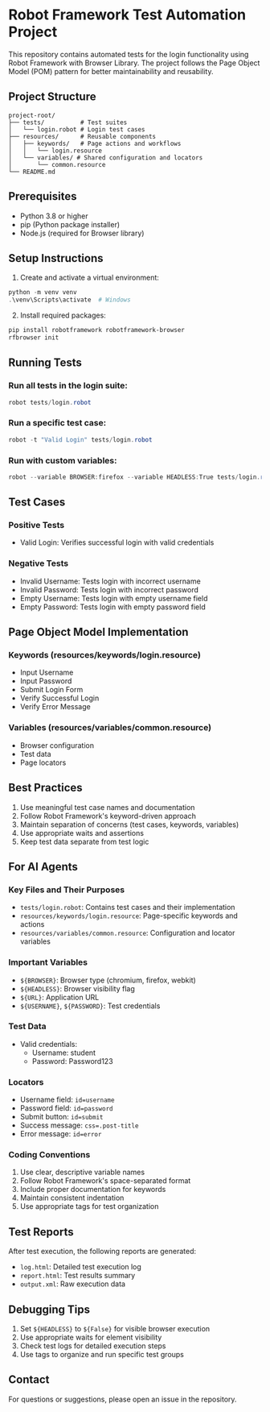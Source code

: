 # Robot Framework Test Automation Project

This repository contains automated tests for the login functionality using Robot Framework with Browser Library. The project follows the Page Object Model (POM) pattern for better maintainability and reusability.

## Project Structure

```
project-root/
├── tests/          # Test suites
│   └── login.robot # Login test cases
├── resources/      # Reusable components
│   ├── keywords/   # Page actions and workflows
│   │   └── login.resource
│   └── variables/ # Shared configuration and locators
│       └── common.resource
└── README.md
```

## Prerequisites

- Python 3.8 or higher
- pip (Python package installer)
- Node.js (required for Browser library)

## Setup Instructions

1. Create and activate a virtual environment:
```powershell
python -m venv venv
.\venv\Scripts\activate  # Windows
```

2. Install required packages:
```powershell
pip install robotframework robotframework-browser
rfbrowser init
```

## Running Tests

### Run all tests in the login suite:
```powershell
robot tests/login.robot
```

### Run a specific test case:
```powershell
robot -t "Valid Login" tests/login.robot
```

### Run with custom variables:
```powershell
robot --variable BROWSER:firefox --variable HEADLESS:True tests/login.robot
```

## Test Cases

### Positive Tests
- Valid Login: Verifies successful login with valid credentials

### Negative Tests
- Invalid Username: Tests login with incorrect username
- Invalid Password: Tests login with incorrect password
- Empty Username: Tests login with empty username field
- Empty Password: Tests login with empty password field

## Page Object Model Implementation

### Keywords (resources/keywords/login.resource)
- Input Username
- Input Password
- Submit Login Form
- Verify Successful Login
- Verify Error Message

### Variables (resources/variables/common.resource)
- Browser configuration
- Test data
- Page locators

## Best Practices

1. Use meaningful test case names and documentation
2. Follow Robot Framework's keyword-driven approach
3. Maintain separation of concerns (test cases, keywords, variables)
4. Use appropriate waits and assertions
5. Keep test data separate from test logic

## For AI Agents

### Key Files and Their Purposes
- `tests/login.robot`: Contains test cases and their implementation
- `resources/keywords/login.resource`: Page-specific keywords and actions
- `resources/variables/common.resource`: Configuration and locator variables

### Important Variables
- `${BROWSER}`: Browser type (chromium, firefox, webkit)
- `${HEADLESS}`: Browser visibility flag
- `${URL}`: Application URL
- `${USERNAME}`, `${PASSWORD}`: Test credentials

### Test Data
- Valid credentials: 
  - Username: student
  - Password: Password123

### Locators
- Username field: `id=username`
- Password field: `id=password`
- Submit button: `id=submit`
- Success message: `css=.post-title`
- Error message: `id=error`

### Coding Conventions
1. Use clear, descriptive variable names
2. Follow Robot Framework's space-separated format
3. Include proper documentation for keywords
4. Maintain consistent indentation
5. Use appropriate tags for test organization

## Test Reports

After test execution, the following reports are generated:
- `log.html`: Detailed test execution log
- `report.html`: Test results summary
- `output.xml`: Raw execution data

## Debugging Tips

1. Set `${HEADLESS}` to `${False}` for visible browser execution
2. Use appropriate waits for element visibility
3. Check test logs for detailed execution steps
4. Use tags to organize and run specific test groups

## Contact

For questions or suggestions, please open an issue in the repository.